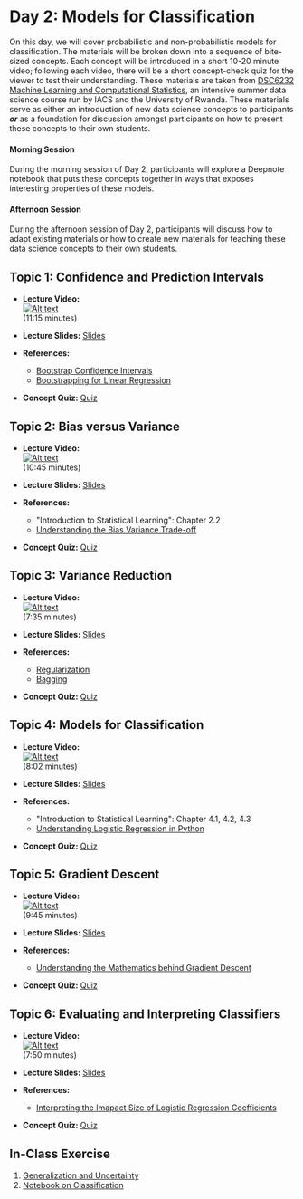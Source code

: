 # Day 2: Models for Classification

On this day, we will cover probabilistic and non-probabilistic models for classification. The materials will be broken down
into a sequence of bite-sized concepts. Each concept will be introduced in a short 10-20 minute video; following each video,
there will be a short concept-check quiz for the viewer to test their understanding. These materials are taken from [DSC6232 Machine Learning and Computational Statistics](https://onefishy.github.io/Rwanda-Data-Science/), an intensive summer data science course run by IACS and the University of Rwanda. These materials serve as either an introduction of new data science concepts to participants ***or*** as a
foundation for discussion amongst participants on how to present these concepts to their own students.

#### Morning Session
During the morning session of Day 2, participants will explore a Deepnote notebook that puts these concepts together in ways
that exposes interesting properties of these models. 

#### Afternoon Session
During the afternoon session of Day 2, participants will discuss how to adapt existing materials or how to create new
materials for teaching these data science concepts to their own students.

## **Topic 1:**  Confidence and Prediction Intervals
- **Lecture Video:** <br>
[![Alt text](https://img.youtube.com/vi/0k0DfJro5I8/0.jpg)](https://youtu.be/0k0DfJro5I8) <br>
(11:15 minutes)

- **Lecture Slides:** [Slides](https://drive.google.com/file/d/1hmBOt5lOv1Aksgy2CmoG1XvZDgZOUaq0/view?usp=sharing)
- **References:** 
  - [Bootstrap Confidence Intervals](https://ocw.mit.edu/courses/mathematics/18-05-introduction-to-probability-and-statistics-spring-2014/readings/MIT18_05S14_Reading24.pdf)
  - [Bootstrapping for Linear Regression](https://www.textbook.ds100.org/ch/18/hyp_regression.html)
- **Concept Quiz:** [Quiz](https://forms.gle/QJyZT5ug6aKTve9w7)  
  
## **Topic 2:**  Bias versus Variance
- **Lecture Video:** <br>
[![Alt text](https://img.youtube.com/vi/eTOxnGIiA6k/0.jpg)](https://youtu.be/eTOxnGIiA6k) <br>
(10:45 minutes)

- **Lecture Slides:** [Slides](https://drive.google.com/file/d/1wVMVJ7rU0HjD_DCOP_yjPZcqJCPeA1Gm/view?usp=sharing)
- **References:** 
  - "Introduction to Statistical Learning": Chapter 2.2
  - [Understanding the Bias Variance Trade-off](https://towardsdatascience.com/understanding-the-bias-variance-tradeoff-and-visualizing-it-with-example-and-python-code-7af2681a10a7)
  
- **Concept Quiz:** [Quiz](https://forms.gle/Pi8BsYewBcWUk4F18) 
  
## **Topic 3:**  Variance Reduction
- **Lecture Video:** <br>
[![Alt text](https://img.youtube.com/vi/zfQJ7uTFhIw/0.jpg)](https://youtu.be/zfQJ7uTFhIw) <br>
(7:35 minutes)

- **Lecture Slides:** [Slides](https://drive.google.com/file/d/1yGiYhbXEjdyUsjtXLa1-M0zyBr4fr1Fd/view?usp=sharing)
- **References:** 
  - [Regularization](https://towardsdatascience.com/ridge-and-lasso-regression-a-complete-guide-with-python-scikit-learn-e20e34bcbf0b)
  - [Bagging](https://towardsdatascience.com/a-guide-to-ensemble-learning-d3686c9bed9a)
  
- **Concept Quiz:** [Quiz](https://forms.gle/mxchkYd9SZoWFbb48)

## **Topic 4:** Models for Classification

- **Lecture Video:** <br>
[![Alt text](https://img.youtube.com/vi/5Bv4GB6f6e8/0.jpg)](https://youtu.be/5Bv4GB6f6e8) <br>
(8:02 minutes)

- **Lecture Slides:** [Slides](https://drive.google.com/file/d/1aq6fj3Gv5wW31j9GN1y5u6-7JrGBi7lk/view?usp=sharing)
- **References:** 
  - "Introduction to Statistical Learning": Chapter 4.1, 4.2, 4.3
  - [Understanding Logistic Regression in Python](https://www.datacamp.com/community/tutorials/understanding-logistic-regression-python)
  
- **Concept Quiz:** [Quiz](https://forms.gle/Wz31iaGMWgjR4KRk6)
  
## **Topic 5:** Gradient Descent

- **Lecture Video:** <br>
[![Alt text](https://img.youtube.com/vi/DxT29iy6rOo/0.jpg)](https://youtu.be/DxT29iy6rOo) <br>
(9:45 minutes)

- **Lecture Slides:** [Slides](https://drive.google.com/file/d/1EVGhfpPU_tl1EuI0XkZRfvCO89FqLmLE/view?usp=sharing)
- **References:** 
  - [Understanding the Mathematics behind Gradient Descent](https://towardsdatascience.com/understanding-the-mathematics-behind-gradient-descent-dde5dc9be06e)
- **Concept Quiz:** [Quiz](https://forms.gle/4SqHyvKJEQSFGbWm9)

## **Topic 6:** Evaluating and Interpreting Classifiers

- **Lecture Video:** <br>
[![Alt text](https://img.youtube.com/vi/UZTf43p3ejE/0.jpg)](https://youtu.be/UZTf43p3ejE) <br>
(7:50 minutes)

- **Lecture Slides:** [Slides](https://drive.google.com/file/d/1UNFyt42euWHJ_3bE5uhfLv04yThag9_2/view?usp=sharing)
- **References:** 
  - [Interpreting the Imapact Size of Logistic Regression Coefficients](https://medium.com/ro-data-team-blog/interpret-the-impact-size-with-logistic-regression-coefficients-5eec21baaac8)
- **Concept Quiz:** [Quiz](https://drive.google.com/file/d/1-GQk1n8_NXFl-1m6sctcSNLHFPeQIPRf/view?usp=sharing)


## In-Class Exercise

1. [Generalization and Uncertainty](https://deepnote.com/project/1163d467-eac1-4050-a6cd-e7900d87eaaa)
2. [Notebook on Classification](https://deepnote.com/project/8f461b17-dac5-4061-ac40-1437b36c846a)

